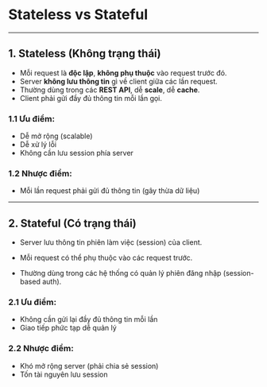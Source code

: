 # Stateless vs Stateful
---
## 1. Stateless (Không trạng thái)

- Mỗi request là **độc lập**, **không phụ thuộc** vào request trước đó.
- Server **không lưu thông tin** gì về client giữa các lần request.
- Thường dùng trong các **REST API**, dễ **scale**, dễ **cache**.
- Client phải gửi đầy đủ thông tin mỗi lần gọi.

### 1.1 Ưu điểm:
- Dễ mở rộng (scalable)
- Dễ xử lý lỗi
- Không cần lưu session phía server

### 1.2 Nhược điểm:
- Mỗi lần request phải gửi đủ thông tin (gây thừa dữ liệu)

---
## 2. Stateful (Có trạng thái)
- Server lưu thông tin phiên làm việc (session) của client.

- Mỗi request có thể phụ thuộc vào các request trước.

- Thường dùng trong các hệ thống có quản lý phiên đăng nhập (session-based auth).
### 2.1 Ưu điểm:
- Không cần gửi lại đầy đủ thông tin mỗi lần
- Giao tiếp phức tạp dễ quản lý

### 2.2 Nhược điểm:
- Khó mở rộng server (phải chia sẻ session)
- Tốn tài nguyên lưu session